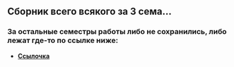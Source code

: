 ## Сборник всего всякого за 3 сема...

### За остальные семестры работы либо не сохранились, либо лежат где-то по ссылке ниже:

- **[Ссылочка](https://github.com/dYGamma/FullDich)**
